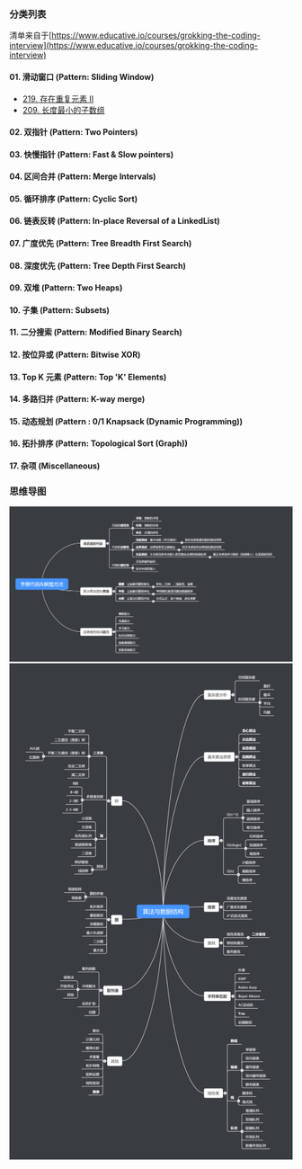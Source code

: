 ### 分类列表

清单来自于[https://www.educative.io/courses/grokking-the-coding-interview](https://www.educative.io/courses/grokking-the-coding-interview)

#### 01. 滑动窗口 (Pattern: Sliding Window)
- [219. 存在重复元素 II](./pattern/sliding-window/0219.ContainsDuplicateII/solution.js)
- [209. 长度最小的子数组](./pattern\sliding-window\0209.MinimumSizeSubarraySum\solution.js)
#### 02. 双指针 (Pattern: Two Pointers)
#### 03. 快慢指针 (Pattern: Fast & Slow pointers)
#### 04. 区间合并 (Pattern: Merge Intervals)
#### 05. 循环排序 (Pattern: Cyclic Sort)
#### 06. 链表反转 (Pattern: In-place Reversal of a LinkedList)
#### 07. 广度优先 (Pattern: Tree Breadth First Search)
#### 08. 深度优先 (Pattern: Tree Depth First Search)
#### 09. 双堆 (Pattern: Two Heaps)
#### 10. 子集 (Pattern: Subsets)
#### 11. 二分搜索 (Pattern: Modified Binary Search)
#### 12. 按位异或 (Pattern: Bitwise XOR)
#### 13. Top K 元素 (Pattern: Top 'K' Elements)
#### 14. 多路归并 (Pattern: K-way merge)
#### 15. 动态规划 (Pattern : 0/1 Knapsack (Dynamic Programming))
#### 16. 拓扑排序 (Pattern: Topological Sort (Graph))
#### 17. 杂项 (Miscellaneous)

### 思维导图

![solution-method](./assets/solution-method.png)
![data-structure](./assets/data-structure.png)
